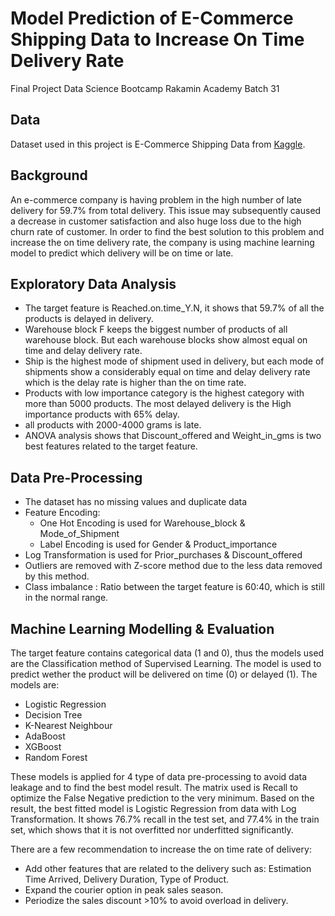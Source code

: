 # Model Prediction of E-Commerce Shipping Data to Increase On Time Delivery Rate

Final Project Data Science Bootcamp Rakamin Academy Batch 31

## Data
Dataset used in this project is E-Commerce Shipping Data from [Kaggle](https://www.kaggle.com/datasets/prachi13/customer-analytics).

## Background
An e-commerce company is having problem in the high number of late delivery for 59.7% from total delivery. This issue may subsequently caused a decrease in customer satisfaction and also huge loss due to the high churn rate of customer. In order to find the best solution to this problem and increase the on time delivery rate, the company is using machine learning model to predict which delivery will be on time or late.

## Exploratory Data Analysis
- The target feature is Reached.on.time_Y.N, it shows that 59.7% of all the products is delayed in delivery.
- Warehouse block F keeps the biggest number of products of all warehouse block. But each warehouse blocks show almost equal on time and delay delivery rate.
- Ship is the highest mode of shipment used in delivery, but each mode of shipments show a considerably equal on time and delay delivery rate which is the delay rate is higher than the on time rate.
- Products with low importance category is the highest category with more than 5000 products. The most delayed delivery is the High importance products with 65% delay.
- all products with 2000-4000 grams is late.
- ANOVA analysis shows that Discount_offered and Weight_in_gms is two best features related to the target feature.

## Data Pre-Processing
- The dataset has no missing values and duplicate data
- Feature Encoding:
    - One Hot Encoding is used for Warehouse_block & Mode_of_Shipment
    - Label Encoding is used for Gender & Product_importance
- Log Transformation is used for Prior_purchases & Discount_offered
- Outliers are removed with Z-score method due to the less data removed by this method.
- Class imbalance : Ratio between the target feature is 60:40, which is still in the normal range.

## Machine Learning Modelling & Evaluation
The target feature contains categorical data (1 and 0), thus the models used are the Classification method of Supervised Learning. The model is used to predict wether the product will be delivered on time (0) or delayed (1). The models are:
- Logistic Regression
- Decision Tree
- K-Nearest Neighbour
- AdaBoost
- XGBoost
- Random Forest

These models is applied for 4 type of data pre-processing to avoid data leakage and to find the best model result. The matrix used is Recall to optimize the False Negative prediction to the very minimum. Based on the result, the best fitted model is Logistic Regression from data with Log Transformation. It shows 76.7% recall in the test set, and 77.4% in the train set, which shows that it is not overfitted nor underfitted significantly.

There are a few recommendation to increase the on time rate of delivery:
- Add other features that are related to the delivery such as: Estimation Time Arrived, Delivery Duration, Type of Product.
- Expand the courier option in peak sales season.
- Periodize the sales discount >10% to avoid overload in delivery.
